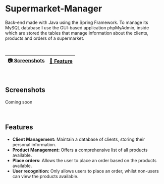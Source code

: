 # Supermarket-Manager

Back-end made with Java using the Spring Framework. To manage its MySQL database I use the GUI-based application phpMyAdmin, inside which are stored the tables that manage information about the clients, products and orders of a supermarket.

<br>

| [:camera: Screenshots](#screenshots) | [📖 Feature](#features) |
| -------- | ----------- |

<br>


## Screenshots

Coming soon

<br>

## Features

* **Client Management:** Maintain a database of clients, storing their personal information. 
* **Product Management:** Offers a comprehensive list of all products available.
* **Place orders:** Allows the user to place an order based on the products available.
* **User recognition:** Only allows users to place an order, whilst non-users can view the products available.
